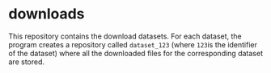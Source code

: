 
# downloads

This repository contains the download datasets. For each dataset, the program creates a repository called `dataset_123` (where `123`is the identifier of the dataset) where all the downloaded files for the corresponding dataset are stored.



